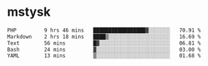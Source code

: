 # mstysk

<!--START_SECTION:waka-->

```txt
PHP         9 hrs 46 mins   █████████████████▓░░░░░░░   70.91 %
Markdown    2 hrs 18 mins   ████▒░░░░░░░░░░░░░░░░░░░░   16.69 %
Text        56 mins         █▓░░░░░░░░░░░░░░░░░░░░░░░   06.81 %
Bash        24 mins         ▓░░░░░░░░░░░░░░░░░░░░░░░░   03.00 %
YAML        13 mins         ▒░░░░░░░░░░░░░░░░░░░░░░░░   01.68 %
```

<!--END_SECTION:waka-->
